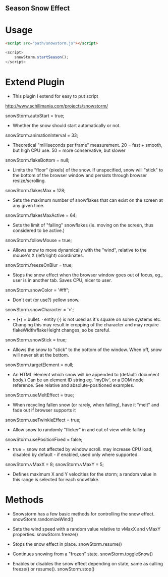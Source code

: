 ## Season Snow Effect

# Usage
```html
<script src="path/snowstorm.js"></script>
```

```js
<script>
	snowStorm.startSeason();
</script>
```


# Extend Plugin

 - This plugin I extend for easy to put script 

http://www.schillmania.com/projects/snowstorm/

snowStorm.autoStart = true;
- Whether the snow should start automatically or not.

snowStorm.animationInterval = 33;
- Theoretical "milliseconds per frame" measurement. 20 = fast + smooth, but high CPU use. 50 = more conservative, but slower

snowStorm.flakeBottom = null;
- Limits the "floor" (pixels) of the snow. If unspecified, snow will "stick" to the bottom of the browser window and persists through browser resize/scrolling.

snowStorm.flakesMax = 128;
- Sets the maximum number of snowflakes that can exist on the screen at any given time.

snowStorm.flakesMaxActive = 64;
- Sets the limit of "falling" snowflakes (ie. moving on the screen, thus considered to be active.)

snowStorm.followMouse = true;
- Allows snow to move dynamically with the "wind", relative to the mouse's X (left/right) coordinates.

snowStorm.freezeOnBlur = true;
- Stops the snow effect when the browser window goes out of focus, eg., user is in another tab. Saves CPU, nicer to user.

snowStorm.snowColor = '#fff';
- Don't eat (or use?) yellow snow.

snowStorm.snowCharacter = '•';
- &bull; (•) = bullet. &middot; entity (·) is not used as it's square on some systems etc. Changing this may result in cropping of the character and may require flakeWidth/flakeHeight changes, so be careful.

snowStorm.snowStick = true;
- Allows the snow to "stick" to the bottom of the window. When off, snow will never sit at the bottom.

snowStorm.targetElement = null;
- An HTML element which snow will be appended to (default: document body.) Can be an element ID string eg. 'myDiv', or a DOM node reference. See relative and absolute-positioned examples.

snowStorm.useMeltEffect = true;
- When recycling fallen snow (or rarely, when falling), have it "melt" and fade out if browser supports it

snowStorm.useTwinkleEffect = true;
- Allow snow to randomly "flicker" in and out of view while falling

snowStorm.usePositionFixed = false;
- true = snow not affected by window scroll. may increase CPU load, disabled by default - if enabled, used only where supported.

snowStorm.vMaxX = 8;
snowStorm.vMaxY = 5;
- Defines maximum X and Y velocities for the storm; a random value in this range is selected for each snowflake.

# Methods
- Snowstorm has a few basic methods for controlling the snow effect.
snowStorm.randomizeWind()

- Sets the wind speed with a random value relative to vMaxX and vMaxY properties.
snowStorm.freeze()

- Stops the snow effect in place.
snowStorm.resume()

- Continues snowing from a "frozen" state.
snowStorm.toggleSnow()

- Enables or disables the snow effect depending on state, same as calling freeze() or resume().
snowStorm.stop()
